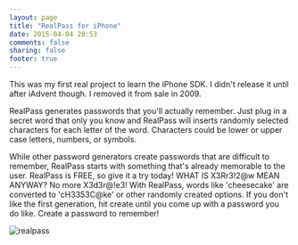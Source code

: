 ```yaml
---
layout: page
title: "RealPass for iPhone"
date: 2015-04-04 20:53
comments: false
sharing: false
footer: true
---
```


This was my first real project to learn the iPhone SDK. I didn't release it until after iAdvent
though. I removed it from sale in 2009.

RealPass generates passwords that you'll actually remember. Just plug in a secret word that only you
know and RealPass will inserts randomly selected characters for each letter of the word. Characters
could be lower or upper case letters, numbers, or symbols.

While other password generators create passwords that are difficult to remember, RealPass starts
with something that's already memorable to the user. RealPass is FREE, so give it a try today! WHAT
IS X3Rr3!2@w MEAN ANYWAY? No more X3d3r@!e3! With RealPass, words like 'cheesecake' are converted to
'cH3353C@ke' or other randomly created options. If you don't like the first generation, hit create
until you come up with a password you do like. Create a password to remember!

![realpass](/assets/images/realpass.jpg)